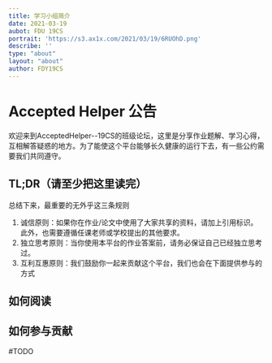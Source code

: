 ```yaml
---
title: 学习小组简介
date: 2021-03-19
aubot: FDU 19CS
portrait: 'https://s3.ax1x.com/2021/03/19/6RUOhD.png'
describe: ''
type: "about"
layout: "about"
author: FDY19CS
---
```

# Accepted Helper 公告

欢迎来到AcceptedHelper--19CS的班级论坛，这里是分享作业题解、学习心得，互相解答疑惑的地方。为了能使这个平台能够长久健康的运行下去，有一些公约需要我们共同遵守。

## TL;DR（请至少把这里读完）

总结下来，最重要的无外乎这三条规则

1. 诚信原则：如果你在作业/论文中使用了大家共享的资料，请加上引用标识。此外，也需要遵循任课老师或学校提出的其他要求。
2. 独立思考原则：当你使用本平台的作业答案前，请务必保证自己已经独立思考过。
3. 互利互惠原则：我们鼓励你一起来贡献这个平台，我们也会在下面提供参与的方式

## 如何阅读



## 如何参与贡献

#TODO



